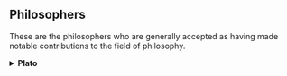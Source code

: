 

## Philosophers

These are the philosophers who are generally accepted as having made notable contributions to the field of philosophy.
<details>
  <summary><b>Plato</b>
  </summary>
An ancient Greek philosopher, writer, and the founder of the <a href="https://en.wikipedia.org/wiki/Platonic_Academy">Academy in Athens</a>.

| Known for: |
|-----------|
|  [Plato's Academy](https://en.wikipedia.org/wiki/Platonic_Academy). |
|  [The theory of Forms](https://en.wikipedia.org/wiki/Theory_of_forms).  |
|  Philosophy of [Platonism](https://en.wikipedia.org/wiki/Platonism).  |

| Learn More: |
|-----------|
|  [Wikipedia](https://en.wikipedia.org/wiki/Plato). |
|  [History.com](https://www.history.com/topics/ancient-greece/plato).  |
|  [Goodreads](https://www.goodreads.com/author/show/879.Plato).  |
</details>
